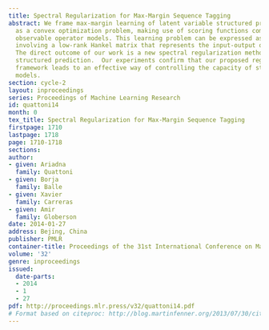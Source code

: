```yaml
---
title: Spectral Regularization for Max-Margin Sequence Tagging
abstract: We frame max-margin learning of latent variable structured prediction models
  as a convex optimization problem, making use of scoring functions computed by input-output
  observable operator models. This learning problem can be expressed as an optimization
  involving a low-rank Hankel matrix that represents the input-output operator model.
  The direct outcome of our work is a new spectral regularization method for max-margin
  structured prediction.  Our experiments confirm that our proposed regularization
  framework leads to an effective way of controlling the capacity of structured prediction
  models.
section: cycle-2
layout: inproceedings
series: Proceedings of Machine Learning Research
id: quattoni14
month: 0
tex_title: Spectral Regularization for Max-Margin Sequence Tagging
firstpage: 1710
lastpage: 1718
page: 1710-1718
sections: 
author:
- given: Ariadna
  family: Quattoni
- given: Borja
  family: Balle
- given: Xavier
  family: Carreras
- given: Amir
  family: Globerson
date: 2014-01-27
address: Bejing, China
publisher: PMLR
container-title: Proceedings of the 31st International Conference on Machine Learning
volume: '32'
genre: inproceedings
issued:
  date-parts:
  - 2014
  - 1
  - 27
pdf: http://proceedings.mlr.press/v32/quattoni14.pdf
# Format based on citeproc: http://blog.martinfenner.org/2013/07/30/citeproc-yaml-for-bibliographies/
---
```

